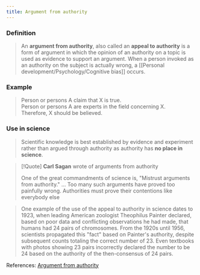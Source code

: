 ```yaml
---
title: Argument from authority
---
```


### Definition
>An **argument from authority**, also called an **appeal to authority** is a form of argument in which the opinion of an authority on a topic is used as evidence to support an argument. When a person invoked as an authority on the subject is actually wrong, a [[Personal development/Psychology/Cognitive bias]] occurs.

### Example
> Person or persons A claim that X is true.  
> Person or persons A are experts in the field concerning X.  
> Therefore, X should be believed.

### Use in science
>Scientific knowledge is best established by evidence and experiment rather than argued through authority as authority has **no place in science**. 

> [!Quote] **Carl Sagan** wrote of arguments from authority
> 
> One of the great commandments of science is, "Mistrust arguments from authority." ... Too many such arguments have proved too painfully wrong. Authorities must prove their contentions like everybody else

>One example of the use of the appeal to authority in science dates to 1923, when leading American zoologist Theophilus Painter declared, based on poor data and conflicting observations he had made, that humans had 24 pairs of chromosomes. From the 1920s until 1956, scientists propagated this "fact" based on Painter's authority, despite subsequent counts totaling the correct number of 23. Even textbooks with photos showing 23 pairs incorrectly declared the number to be 24 based on the authority of the then-consensus of 24 pairs.

References: [Argument from authority](https://en.wikipedia.org/wiki/Argument_from_authority)